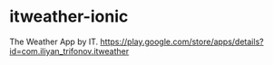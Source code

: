 # itweather-ionic
The Weather App by IT. https://play.google.com/store/apps/details?id=com.iliyan_trifonov.itweather
